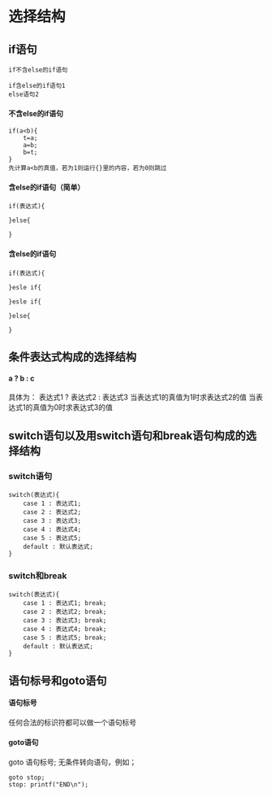 # 选择结构

## if语句
    if不含else的if语句

    if含else的if语句1
    else语句2
#### 不含else的if语句
    if(a<b){
        t=a;
        a=b;
        b=t;
    }
    先计算a<b的真值，若为1则运行{}里的内容，若为0则跳过
#### 含else的if语句（简单）
    if(表达式){

    }else{

    }
#### 含else的if语句
    if(表达式){

    }esle if{

    }esle if{

    }else{

    }

## 条件表达式构成的选择结构
####  a ? b : c
具体为： 表达式1 ? 表达式2 : 表达式3
当表达式1的真值为1时求表达式2的值
当表达式1的真值为0时求表达式3的值

## switch语句以及用switch语句和break语句构成的选择结构
### switch语句
    switch(表达式){
        case 1 : 表达式1;
        case 2 : 表达式2;
        case 3 : 表达式3;
        case 4 : 表达式4;
        case 5 : 表达式5;
        default : 默认表达式;
    }
### switch和break
    switch(表达式){
        case 1 : 表达式1; break;
        case 2 : 表达式2; break;
        case 3 : 表达式3; break;
        case 4 : 表达式4; break;
        case 5 : 表达式5; break;
        default : 默认表达式;
    }

## 语句标号和goto语句
#### 语句标号
任何合法的标识符都可以做一个语句标号
#### goto语句
goto  语句标号;
无条件转向语句，例如；

    goto stop;
    stop: printf("END\n"); 
